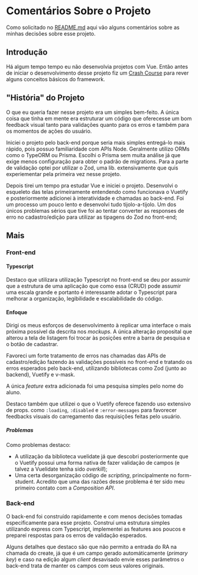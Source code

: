 # Comentários Sobre o Projeto

Como solicitado no [README.md]("./README.md") aqui vão alguns comentários sobre as minhas decisões sobre esse projeto.

## Introdução

Há algum tempo tempo eu não desenvolvia projetos com Vue. Então antes de iniciar o desenvolvimento desse projeto fiz um [Crash Course](
https://www.youtube.com/watch?v=bzlFvd0b65c) para rever alguns conceitos básicos do framework.

## "História" do Projeto

O que eu queria fazer nesse projeto era um simples bem-feito. A única coisa que tinha em mente era estruturar um código que oferecesse um bom feedback visual tanto para validações quanto para os erros e também para os momentos de ações do usuário.

Iniciei o projeto pelo back-end porque seria mais simples entregá-lo mais rápido, pois possuo familiaridade com APIs Node. Geralmente utilizo ORMs como o TypeORM ou Prisma. Escolhi o Prisma sem muita análise já que exige menos configuração para obter o padrão de migrations. Para a parte de validação optei por utilizar o Zod, uma lib. extensivamente que quis experiementar pela primeira vez nesse projeto.

Depois tirei um tempo pra estudar Vue e iniciei o projeto. Desenvolvi o esqueleto das telas primeiramente entendendo como funcionava o Vuetify e posteriormente adicionei à interatividade e chamadas ao back-end. Foi um processo um pouco lento e desenvolvi tudo tijolo-a-tijolo. Um dos únicos problemas sérios que tive foi ao tentar converter as responses de erro no cadastro/edição para utilizar as tipagens do Zod no front-end;

## Mais
### Front-end
#### Typescript

Destaco que utilizara utilização Typescript no front-end se deu por assumir que a estrutura de uma aplicação que como essa (CRUD) pode assumir uma escala grande e portanto é interessante adotar o Typescript para melhorar a organização, legibilidade e escalabilidade do código.

#### Enfoque

Dirigi os meus esforços de desenvolvimento à replicar uma interface o mais próxima possível da descrita nos *mockups*. A única alteração proposital que alterou a tela de listagem foi trocar às posições entre a barra de pesquisa e o botão de cadastrar.

Favoreci um forte tratamento de erros nas chamadas das APIs de cadastro/edição fazendo às validações possíveis no front-end e tratando os erros esperados pelo back-end, utilizando bibliotecas como Zod (junto ao backend), Vuetify e v-mask.

A única *feature* extra adicionada foi uma pesquisa simples pelo nome do aluno.

Destaco também que utilizei o que o Vuetify oferece fazendo uso extensivo de props. como `:loading`, `:disabled` e `:error-messages` para favorecer feedbacks visuais do carregamento das requisições feitas pelo usuário.

##### Problemas
Como problemas destaco:

- A utilização da biblioteca vuelidate já que descobri posteriormente que o Vuetify possui uma forma nativa de fazer validação de campos (e talvez a Vuelidate tenha sido *overkill*);
- Uma certa desorganização código de *scripting*, principalmente no form-student. Acredito que uma das razões desse problema é ter sido meu primeiro contato com a *Composition API*.

### Back-end

O back-end foi construído rapidamente e com menos decisões tomadas especificamente para esse projeto. Construí uma estrutura simples utilizando express com Typescript, implementei as features aos poucos e preparei respostas para os erros de validação esperados.

Alguns detalhes que destaco são que não permito a entrada do RA na chamada do create, já que é um campo gerado automáticamente (*primary key*) e caso na edição algum *client* desavisado envie esses parâmetros o back-end trata de manter os campos com seus valores originais.